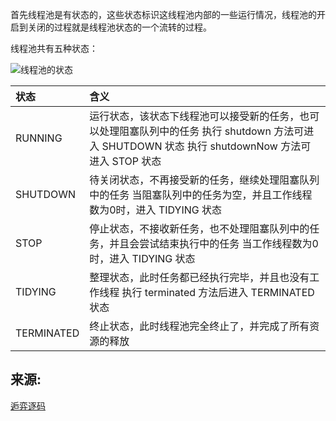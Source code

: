 首先线程池是有状态的，这些状态标识这线程池内部的一些运行情况，线程池的开启到关闭的过程就是线程池状态的一个流转的过程。

线程池共有五种状态：

![线程池的状态](http://ww1.sinaimg.cn/large/006jIRTegy1g2plj88tptj30u009njrc.jpg)

| 状态       | 含义                                                         |
| :--------- | :----------------------------------------------------------- |
| RUNNING    | 运行状态，该状态下线程池可以接受新的任务，也可以处理阻塞队列中的任务 执行 shutdown 方法可进入 SHUTDOWN 状态 执行 shutdownNow 方法可进入 STOP 状态 |
| SHUTDOWN   | 待关闭状态，不再接受新的任务，继续处理阻塞队列中的任务 当阻塞队列中的任务为空，并且工作线程数为0时，进入 TIDYING 状态 |
| STOP       | 停止状态，不接收新任务，也不处理阻塞队列中的任务，并且会尝试结束执行中的任务 当工作线程数为0时，进入 TIDYING 状态 |
| TIDYING    | 整理状态，此时任务都已经执行完毕，并且也没有工作线程 执行 terminated 方法后进入 TERMINATED 状态 |
| TERMINATED | 终止状态，此时线程池完全终止了，并完成了所有资源的释放       |

## 来源:

[逅弈逐码](https://mp.weixin.qq.com/s?src=11&timestamp=1556975644&ver=1586&signature=dRSIBojcV5gEOuPoUG*3ai*rB9StgldyBx5p6JUw4aLaX7kzvGXcV36iGnvhawKKAKRmupgc6sWUHL2HmHrxuwjRgNAwRVU6Htl0l9hGiu7JaREbZXqMb*gL4A0qGSkb&new=1)